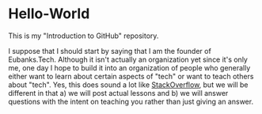 # Hello-World
This is my "Introduction to GitHub" repository. 

I suppose that I should start by saying that I am the founder of Eubanks.Tech. Although it isn't actually an organization yet since it's only me, one day I hope to build it into an organization of people who generally either want to learn about certain aspects of "tech" or want to teach others about "tech". Yes, this does sound a lot like <a href="https://stackoverflow.com">StackOverflow</a>, but we will be different in that a) we will post actual lessons and b) we will answer questions with the intent on teaching you rather than just giving an answer. 
